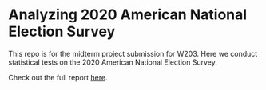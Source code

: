 # Analyzing 2020 American National Election Survey

This repo is for the midterm project submission for W203. Here we conduct statistical tests on the 2020 American National Election Survey.

Check out the full report [here]().
